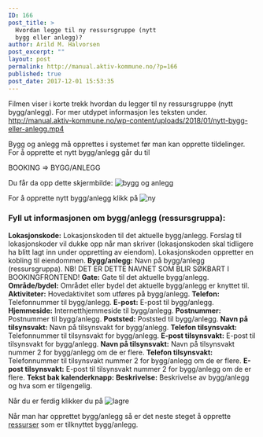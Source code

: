 ```yaml
---
ID: 166
post_title: >
  Hvordan legge til ny ressursgruppe (nytt
  bygg eller anlegg)?
author: Arild M. Halvorsen
post_excerpt: ""
layout: post
permalink: http://manual.aktiv-kommune.no/?p=166
published: true
post_date: 2017-12-01 15:53:35
---
```

Filmen viser i korte trekk hvordan du legger til ny ressursgruppe (nytt bygg/anlegg). For mer utdypet informasjon les teksten under.
http://manual.aktiv-kommune.no/wp-content/uploads/2018/01/nytt-bygg-eller-anlegg.mp4

Bygg og anlegg må opprettes i systemet før man kan opprette tildelinger. For å opprette et nytt bygg/anlegg går du til

BOOKING => BYGG/ANLEGG

Du får da opp dette skjermbilde: 
![bygg og anlegg](http://manual.aktiv-kommune.no/wp-content/uploads/2017/12/skjermbildebyggoganlegg-1.png)

For å opprette nytt bygg/anlegg klikk på
![ny](http://manual.aktiv-kommune.no/wp-content/uploads/2017/12/NY.png)

### Fyll ut informasjonen om bygg/anlegg (ressursgruppa):
**Lokasjonskode:** Lokasjonskoden til det aktuelle bygg/anlegg. Forslag til lokasjonskoder vil dukke opp når man skriver (lokasjonskoden skal tidligere ha blitt lagt inn under oppretting av eiendom). Lokasjonskoden oppretter en kobling til eiendommen.
**Bygg/anlegg:** Navn på bygg/anlegg (ressursgruppa). NB! DET ER DETTE NAVNET SOM BLIR SØKBART I BOOKINGFRONTEND!
**Gate:** Gate til det aktuelle bygg/anlegg.
**Område/bydel:** Området eller bydel det aktuelle bygg/anlegg er knyttet til.
**Aktiviteter:** Hovedaktivitet som utføres på bygg/anlegg.
**Telefon:** Telefonnummer til bygg/anlegg.
**E-post:** E-post til bygg/anlegg.
**Hjemmeside:** Internetthjemmeside til bygg/anlegg.
**Postnummer:** Postnummer til bygg/anlegg.
**Poststed:** Poststed til bygg/anlegg.
**Navn på tilsynsvakt:** Navn på tilsynsvakt for bygg/anlegg.
**Telefon tilsynsvakt:** Telefonnummer til tilsynsvakt for bygg/anlegg.
**E-post tilsynsvakt:** E-post til tilsynsvakt for bygg/anlegg.
**Navn på tilsynsvakt:** Navn på tilsynsvakt nummer 2 for bygg/anlegg om de er flere.
**Telefon tilsynsvakt:** Telefonnummer til tilsynsvakt nummer 2 for bygg/anlegg om de er flere.
**E-post tilsynsvakt:** E-post til tilsynsvakt nummer 2 for bygg/anlegg om de er flere.
**Tekst bak kalenderknapp:** 
**Beskrivelse:** Beskrivelse av bygg/anlegg og hva som er tilgengelig.

Når du er ferdig klikker du på 
![lagre](http://manual.aktiv-kommune.no/wp-content/uploads/2017/12/lagre.png)

Når man har opprettet bygg/anlegg så er det neste steget å opprette [ressurser](http://manual.aktiv-kommune.no/?p=522) som er tilknyttet bygg/anlegg.